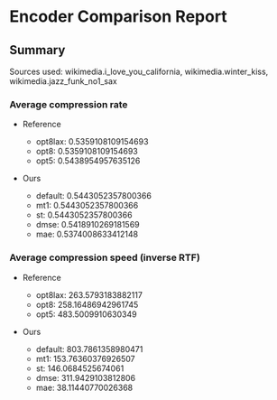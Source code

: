 
# Encoder Comparison Report

## Summary

Sources used: wikimedia.i_love_you_california, wikimedia.winter_kiss, wikimedia.jazz_funk_no1_sax

### Average compression rate

  - Reference
    - opt8lax: 0.5359108109154693
    - opt8: 0.5359108109154693
    - opt5: 0.5438954957635126

  - Ours
    - default: 0.5443052357800366
    - mt1: 0.5443052357800366
    - st: 0.5443052357800366
    - dmse: 0.5418910269181569
    - mae: 0.5374008633412148


### Average compression speed (inverse RTF)
  - Reference
    - opt8lax: 263.5793183882117
    - opt8: 258.16486942961745
    - opt5: 483.5009910630349

  - Ours
    - default: 803.7861358980471
    - mt1: 153.76360376926507
    - st: 146.0684525674061
    - dmse: 311.9429103812806
    - mae: 38.11440770026368


